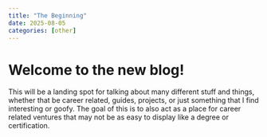 ```yaml
---
title: "The Beginning"
date: 2025-08-05
categories: [other]
---
```


# Welcome to the new blog! 
This will be a landing spot for talking about many different stuff and things, whether that be career related, guides, projects, or just something that I find interesting or goofy.
The goal of this is to also act as a place for career related ventures that may not be as easy to display like a degree or certification.